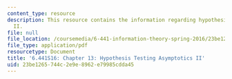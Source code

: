 ```yaml
---
content_type: resource
description: This resource contains the information regarding hypothesis testing asymptotics
  II.
file: null
file_location: /coursemedia/6-441-information-theory-spring-2016/23be1265744c2e9e8962e79985cdda45_MIT6_441S16_chapter_13.pdf
file_type: application/pdf
resourcetype: Document
title: '6.441S16: Chapter 13: Hypothesis Testing Asymptotics II'
uid: 23be1265-744c-2e9e-8962-e79985cdda45
---
```

